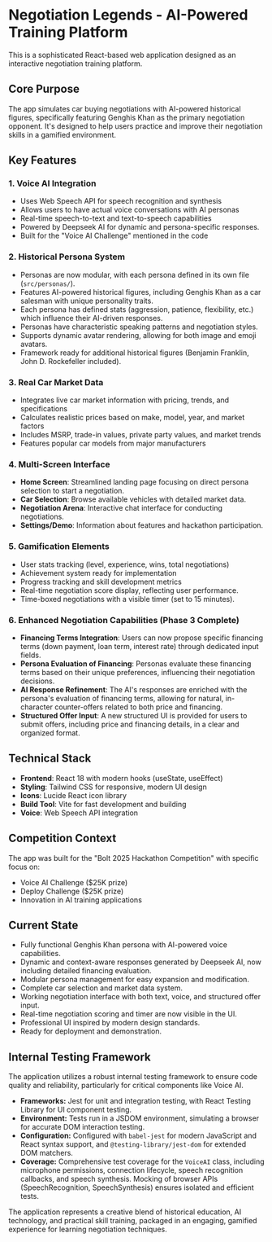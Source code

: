 # Negotiation Legends - AI-Powered Training Platform

This is a sophisticated React-based web application designed as an interactive negotiation training platform.

## Core Purpose
The app simulates car buying negotiations with AI-powered historical figures, specifically featuring Genghis Khan as the primary negotiation opponent. It's designed to help users practice and improve their negotiation skills in a gamified environment.

## Key Features

### 1. Voice AI Integration
- Uses Web Speech API for speech recognition and synthesis
- Allows users to have actual voice conversations with AI personas
- Real-time speech-to-text and text-to-speech capabilities
- Powered by Deepseek AI for dynamic and persona-specific responses.
- Built for the "Voice AI Challenge" mentioned in the code

### 2. Historical Persona System
- Personas are now modular, with each persona defined in its own file (`src/personas/`).
- Features AI-powered historical figures, including Genghis Khan as a car salesman with unique personality traits.
- Each persona has defined stats (aggression, patience, flexibility, etc.) which influence their AI-driven responses.
- Personas have characteristic speaking patterns and negotiation styles.
- Supports dynamic avatar rendering, allowing for both image and emoji avatars.
- Framework ready for additional historical figures (Benjamin Franklin, John D. Rockefeller included).

### 3. Real Car Market Data
- Integrates live car market information with pricing, trends, and specifications
- Calculates realistic prices based on make, model, year, and market factors
- Includes MSRP, trade-in values, private party values, and market trends
- Features popular car models from major manufacturers

### 4. Multi-Screen Interface
- **Home Screen**: Streamlined landing page focusing on direct persona selection to start a negotiation.
- **Car Selection**: Browse available vehicles with detailed market data.
- **Negotiation Arena**: Interactive chat interface for conducting negotiations.
- **Settings/Demo**: Information about features and hackathon participation.

### 5. Gamification Elements
- User stats tracking (level, experience, wins, total negotiations)
- Achievement system ready for implementation
- Progress tracking and skill development metrics
- Real-time negotiation score display, reflecting user performance.
- Time-boxed negotiations with a visible timer (set to 15 minutes).

### 6. Enhanced Negotiation Capabilities (Phase 3 Complete)
- **Financing Terms Integration**: Users can now propose specific financing terms (down payment, loan term, interest rate) through dedicated input fields.
- **Persona Evaluation of Financing**: Personas evaluate these financing terms based on their unique preferences, influencing their negotiation decisions.
- **AI Response Refinement**: The AI's responses are enriched with the persona's evaluation of financing terms, allowing for natural, in-character counter-offers related to both price and financing.
- **Structured Offer Input**: A new structured UI is provided for users to submit offers, including price and financing details, in a clear and organized format.

## Technical Stack
- **Frontend**: React 18 with modern hooks (useState, useEffect)
- **Styling**: Tailwind CSS for responsive, modern UI design
- **Icons**: Lucide React icon library
- **Build Tool**: Vite for fast development and building
- **Voice**: Web Speech API integration

## Competition Context
The app was built for the "Bolt 2025 Hackathon Competition" with specific focus on:
- Voice AI Challenge ($25K prize)
- Deploy Challenge ($25K prize)
- Innovation in AI training applications

## Current State
- Fully functional Genghis Khan persona with AI-powered voice capabilities.
- Dynamic and context-aware responses generated by Deepseek AI, now including detailed financing evaluation.
- Modular persona management for easy expansion and modification.
- Complete car selection and market data system.
- Working negotiation interface with both text, voice, and structured offer input.
- Real-time negotiation scoring and timer are now visible in the UI.
- Professional UI inspired by modern design standards.
- Ready for deployment and demonstration.

## Internal Testing Framework
The application utilizes a robust internal testing framework to ensure code quality and reliability, particularly for critical components like Voice AI.
- **Frameworks:** Jest for unit and integration testing, with React Testing Library for UI component testing.
- **Environment:** Tests run in a JSDOM environment, simulating a browser for accurate DOM interaction testing.
- **Configuration:** Configured with `babel-jest` for modern JavaScript and React syntax support, and `@testing-library/jest-dom` for extended DOM matchers.
- **Coverage:** Comprehensive test coverage for the `VoiceAI` class, including microphone permissions, connection lifecycle, speech recognition callbacks, and speech synthesis. Mocking of browser APIs (SpeechRecognition, SpeechSynthesis) ensures isolated and efficient tests.

The application represents a creative blend of historical education, AI technology, and practical skill training, packaged in an engaging, gamified experience for learning negotiation techniques.
